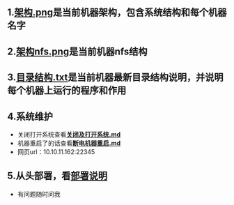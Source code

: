 ## 1.[**架构.png**](https://github.com/YuanliangZhang/temp_note/blob/master/%E6%9E%B6%E6%9E%84.png)是当前机器架构，包含系统结构和每个机器名字

## 2.[**架构nfs.png**](https://github.com/YuanliangZhang/temp_note/blob/master/%E6%9E%B6%E6%9E%84nfs.png)是当前机器nfs结构

## 3.[**目录结构.txt**](https://github.com/YuanliangZhang/temp_note/blob/master/%E7%9B%AE%E5%BD%95%E7%BB%93%E6%9E%84.txt)是当前机器最新目录结构说明，并说明每个机器上运行的程序和作用

## 4.系统维护
* 关闭打开系统查看[**关闭及打开系统.md**](https://github.com/YuanliangZhang/temp_note/blob/master/%E5%85%B3%E9%97%AD%E5%8F%8A%E6%89%93%E5%BC%80%E7%B3%BB%E7%BB%9F.md)
* 机器重启了的话查看[**断电机器重启.md**](https://github.com/YuanliangZhang/temp_note/blob/master/%E6%96%AD%E7%94%B5%E6%9C%BA%E5%99%A8%E9%87%8D%E5%90%AF.md)
* 网页url：10.10.11.162:22345
	
## 5.从头部署，看[**部署说明**](https://github.com/YuanliangZhang/temp_note/tree/master/%E9%83%A8%E7%BD%B2%E8%AF%B4%E6%98%8E)

* 有问题随时问我
